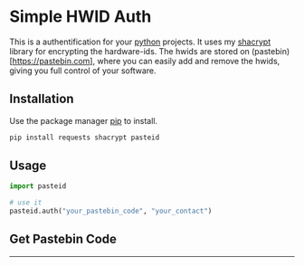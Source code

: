 # Simple HWID Auth

This is a authentification for your [python](https://www.python.org/) projects. It uses my [shacrypt](https://github.com/64biit/sha256-encryption) library for encrypting the hardware-ids. The hwids are stored on (pastebin)[https://pastebin.com], where you can easily add and remove the hwids, giving you full control of your software.

## Installation

Use the package manager [pip](https://pip.pypa.io/en/stable/) to install.

```bash
pip install requests shacrypt pasteid
```

## Usage

```python
import pasteid

# use it
pasteid.auth("your_pastebin_code", "your_contact")
```

## Get Pastebin Code

---
